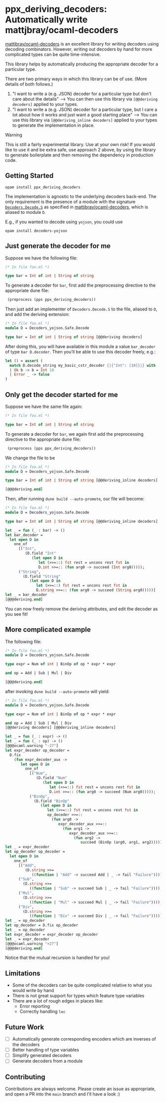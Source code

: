 # ppx_deriving_decoders: Automatically write mattjbray/ocaml-decoders

[mattjbray/ocaml-decoders](https://github.com/mattjbray/ocaml-decoders) is an excellent library for writing decoders using decoding combinators. However, writing out decoders by hand for more complicated types can be quite time-intensive. 
  
This library helps by automatically producing the appropriate decoder for a particular type. 

There are two primary ways in which this library can be of use. (More details of both follows.)

1. "I want to write a (e.g. JSON) decoder for a particular type but don't care about the details" --> You can then use this library via `[@@deriving decoders]` applied to your types. 
2. "I want to write a (e.g. JSON) decoder for a particular type, but I care a lot about how it works and just want a good starting place" --> You can use this library via `[@@deriving_inline decoders]` applied to your types to generate the implementation in place.

> [!WARNING]
> This is still a fairly experimental library. Use at your own risk! If you would like to use it and be extra safe, use approach 2 above, by using the library to generate boilerplate and then removing the dependency in production code. 

## Getting Started

```
opam install ppx_deriving_decoders
```

The implementation is agnostic to the underlying decoders back-end. The only requirement is the presence of a module with the signature [`Decoders.Decode.S`](https://github.com/mattjbray/ocaml-decoders/blob/59c0dfbe6026af27fce96af82e650a875157385d/src/sig.ml#L8) as specified in [mattjbray/ocaml-decoders](https://github.com/mattjbray/ocaml-decoders), which is aliased to module `D`.

E.g., if you wanted to decode using `yojson`, you could use 
```
opam install decoders-yojson
```

## Just generate the decoder for me

Suppose we have the following file: 

```ocaml
(* In file foo.ml *)

type bar = Int of int | String of string
```

To generate a decoder for `bar`, first add the preprocessing directive to the appropriate dune file: 
```lisp
 (preprocess (pps ppx_deriving_decoders))
```

Then just add an implementer of `Decoders.Decode.S` to the file, aliased to `D`, and add the deriving extension:
```ocaml
(* In file foo.ml *)
module D = Decoders_yojson.Safe.Decode

type bar = Int of int | String of string [@@deriving decoders]
```

After doing this, you will have available in this module a value `bar_decoder` of type `bar D.decoder`. Then you'll be able to use this decoder freely, e.g.:
```ocaml
let () = assert (
  match D.decode_string my_basic_cstr_decoder {|{"Int": [10]}|} with
  | Ok b -> b = Int 10
  | Error _ -> false
)
```

## Only get the decoder started for me
Suppose we have the same file again:
```ocaml
(* In file foo.ml *)

type bar = Int of int | String of string
```
To generate a decoder for `bar`, we again first add the preprocessing directive to the appropriate dune file: 
```lisp
 (preprocess (pps ppx_deriving_decoders))
```
We change the file to be
```ocaml
(* In file foo.ml *)
module D = Decoders_yojson.Safe.Decode

type bar = Int of int | String of string [@@deriving_inline decoders]

[@@@deriving.end]
```

Then, after running `dune build --auto-promote`, our file will become:
```ocaml
(* In file foo.ml *)
module D = Decoders_yojson.Safe.Decode

type bar = Int of int | String of string [@@deriving_inline decoders]

let _ = fun (_ : bar) -> ()
let bar_decoder =
  let open D in
    one_of
      [("Int",
         (D.field "Int"
            (let open D in
               let (>>=::) fst rest = uncons rest fst in
               D.int >>=:: (fun arg0 -> succeed (Int arg0)))));
      ("String",
        (D.field "String"
           (let open D in
              let (>>=::) fst rest = uncons rest fst in
              D.string >>=:: (fun arg0 -> succeed (String arg0)))))]
let _ = bar_decoder
[@@@deriving.end]
```

You can now freely remove the deriving attributes, and edit the decoder as you see fit!

## More complicated example
The following file:
```ocaml
(* In file foo.ml *)
module D = Decoders_yojson.Safe.Decode

type expr = Num of int | BinOp of op * expr * expr

and op = Add | Sub | Mul | Div

[@@@deriving.end]
```
after invoking `dune build --auto-promote` will yield:
```ocaml 
(* In file foo.ml *)
module D = Decoders_yojson.Safe.Decode

type expr = Num of int | BinOp of op * expr * expr

and op = Add | Sub | Mul | Div
[@@deriving decoders] [@@deriving_inline decoders]

let _ = fun (_ : expr) -> ()
let _ = fun (_ : op) -> ()
[@@@ocaml.warning "-27"]
let expr_decoder op_decoder =
  D.fix
    (fun expr_decoder_aux ->
       let open D in
         one_of
           [("Num",
              (D.field "Num"
                 (let open D in
                    let (>>=::) fst rest = uncons rest fst in
                    D.int >>=:: (fun arg0 -> succeed (Num arg0)))));
           ("BinOp",
             (D.field "BinOp"
                (let open D in
                   let (>>=::) fst rest = uncons rest fst in
                   op_decoder >>=::
                     (fun arg0 ->
                        expr_decoder_aux >>=::
                          (fun arg1 ->
                             expr_decoder_aux >>=::
                               (fun arg2 ->
                                  succeed (BinOp (arg0, arg1, arg2))))))))])
let _ = expr_decoder
let op_decoder op_decoder =
  let open D in
    one_of
      [("Add",
         (D.string >>=
            ((function | "Add" -> succeed Add | _ -> fail "Failure"))));
      ("Sub",
        (D.string >>=
           ((function | "Sub" -> succeed Sub | _ -> fail "Failure"))));
      ("Mul",
        (D.string >>=
           ((function | "Mul" -> succeed Mul | _ -> fail "Failure"))));
      ("Div",
        (D.string >>=
           ((function | "Div" -> succeed Div | _ -> fail "Failure"))))]
let _ = op_decoder
let op_decoder = D.fix op_decoder
let _ = op_decoder
let expr_decoder = expr_decoder op_decoder
let _ = expr_decoder
[@@@ocaml.warning "+27"]
[@@@deriving.end]
```
Notice that the mutual recursion is handled for you!

## Limitations
- Some of the decoders can be quite complicated relative to what you would write by hand
- There is not great support for types which feature type variables
- There are a lot of rough edges in places like: 
  - Error reporting
  - Correctly handling `loc`

## Future Work
- [ ] Automatically generate corresponding encoders which are inverses of the decoders
- [ ] Better handling of type variables 
- [ ] Simplify generated decoders
- [ ] Generate decoders from a module

## Contributing

Contributions are always welcome. Please create an issue as appropriate, and open a PR into the `main` branch and I'll have a look :) 
